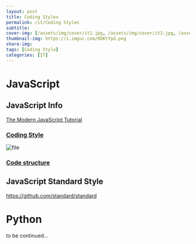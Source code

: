 ```yaml
---
layout: post
title: Coding Styles
permalink: /it/Coding Styles
subtitle: 
cover-img: [/assets/img/cover/it1.jpg, /assets/img/cover/it2.jpg, /assets/img/cover/it3.jpg]
thumbnail-img: https://i.imgur.com/0OKtYpd.png
share-img:
tags: [Coding Style]
categories: [IT]
---
```


# JavaScript
## JavaScript Info
[The Modern JavaScript Tutorial](https://javascript.info/)

### [Coding Style](https://javascript.info/coding-style)
![file](https://i.imgur.com/0OKtYpd.png)
### [Code structure](https://javascript.info/structure#semicolon)

## JavaScript Standard Style
https://github.com/standard/standard

# Python
to be continued...
